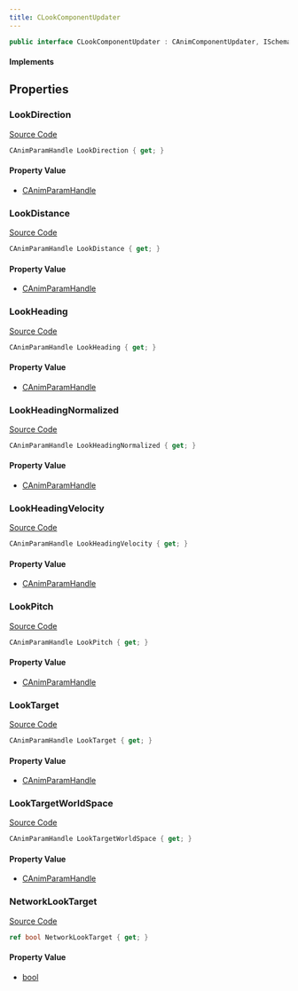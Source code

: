 ```yaml
---
title: CLookComponentUpdater
---
```


```csharp
public interface CLookComponentUpdater : CAnimComponentUpdater, ISchemaClass<CAnimComponentUpdater>, ISchemaClass<CLookComponentUpdater>, ISchemaField, ISchemaClass, INativeHandle
```

#### Implements

## Properties

### LookDirection

[Source Code](https://github.com/swiftly-solution/swiftlys2/blob/beta/managed/src/SwiftlyS2.Generated/Schemas/Interfaces/CLookComponentUpdater.cs#L26)

```csharp
CAnimParamHandle LookDirection { get; }
```

#### Property Value

- [CAnimParamHandle](/docs/api/shared/schemadefinitions/canimparamhandle)

### LookDistance

[Source Code](https://github.com/swiftly-solution/swiftlys2/blob/beta/managed/src/SwiftlyS2.Generated/Schemas/Interfaces/CLookComponentUpdater.cs#L24)

```csharp
CAnimParamHandle LookDistance { get; }
```

#### Property Value

- [CAnimParamHandle](/docs/api/shared/schemadefinitions/canimparamhandle)

### LookHeading

[Source Code](https://github.com/swiftly-solution/swiftlys2/blob/beta/managed/src/SwiftlyS2.Generated/Schemas/Interfaces/CLookComponentUpdater.cs#L16)

```csharp
CAnimParamHandle LookHeading { get; }
```

#### Property Value

- [CAnimParamHandle](/docs/api/shared/schemadefinitions/canimparamhandle)

### LookHeadingNormalized

[Source Code](https://github.com/swiftly-solution/swiftlys2/blob/beta/managed/src/SwiftlyS2.Generated/Schemas/Interfaces/CLookComponentUpdater.cs#L18)

```csharp
CAnimParamHandle LookHeadingNormalized { get; }
```

#### Property Value

- [CAnimParamHandle](/docs/api/shared/schemadefinitions/canimparamhandle)

### LookHeadingVelocity

[Source Code](https://github.com/swiftly-solution/swiftlys2/blob/beta/managed/src/SwiftlyS2.Generated/Schemas/Interfaces/CLookComponentUpdater.cs#L20)

```csharp
CAnimParamHandle LookHeadingVelocity { get; }
```

#### Property Value

- [CAnimParamHandle](/docs/api/shared/schemadefinitions/canimparamhandle)

### LookPitch

[Source Code](https://github.com/swiftly-solution/swiftlys2/blob/beta/managed/src/SwiftlyS2.Generated/Schemas/Interfaces/CLookComponentUpdater.cs#L22)

```csharp
CAnimParamHandle LookPitch { get; }
```

#### Property Value

- [CAnimParamHandle](/docs/api/shared/schemadefinitions/canimparamhandle)

### LookTarget

[Source Code](https://github.com/swiftly-solution/swiftlys2/blob/beta/managed/src/SwiftlyS2.Generated/Schemas/Interfaces/CLookComponentUpdater.cs#L28)

```csharp
CAnimParamHandle LookTarget { get; }
```

#### Property Value

- [CAnimParamHandle](/docs/api/shared/schemadefinitions/canimparamhandle)

### LookTargetWorldSpace

[Source Code](https://github.com/swiftly-solution/swiftlys2/blob/beta/managed/src/SwiftlyS2.Generated/Schemas/Interfaces/CLookComponentUpdater.cs#L30)

```csharp
CAnimParamHandle LookTargetWorldSpace { get; }
```

#### Property Value

- [CAnimParamHandle](/docs/api/shared/schemadefinitions/canimparamhandle)

### NetworkLookTarget

[Source Code](https://github.com/swiftly-solution/swiftlys2/blob/beta/managed/src/SwiftlyS2.Generated/Schemas/Interfaces/CLookComponentUpdater.cs#L32)

```csharp
ref bool NetworkLookTarget { get; }
```

#### Property Value

- [bool](https://learn.microsoft.com/dotnet/api/system.boolean)

